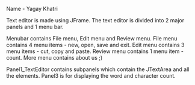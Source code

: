
Name - Yagay Khatri

Text editor is made using JFrame. 
The text editor is divided into 2 major panels and 1 menu bar.

Menubar contains File menu, Edit menu and Review menu. 
File menu contains 4 menu items - new, open, save and exit. 
Edit menu contains 3 menu items - cut, copy and paste.
Review menu contains 1 menu item - count. 
More menu contains about us ;)

Panel1_TextEditor contains subpanels which contain the JTextArea and all the elements.
Panel3 is for displaying the word and character count.
